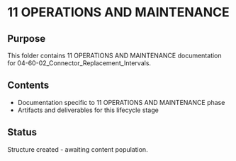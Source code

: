 # 11 OPERATIONS AND MAINTENANCE

## Purpose
This folder contains 11 OPERATIONS AND MAINTENANCE documentation for 04-60-02_Connector_Replacement_Intervals.

## Contents
- Documentation specific to 11 OPERATIONS AND MAINTENANCE phase
- Artifacts and deliverables for this lifecycle stage

## Status
Structure created - awaiting content population.
